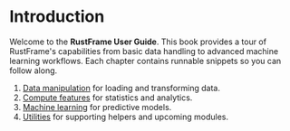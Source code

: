 # Introduction

Welcome to the **RustFrame User Guide**. This book provides a tour of
RustFrame's capabilities from basic data handling to advanced machine learning
workflows. Each chapter contains runnable snippets so you can follow along.

1. [Data manipulation](./data-manipulation.md) for loading and transforming data.
2. [Compute features](./compute.md) for statistics and analytics.
3. [Machine learning](./machine-learning.md) for predictive models.
4. [Utilities](./utilities.md) for supporting helpers and upcoming modules.
